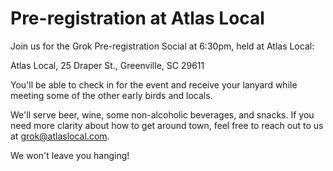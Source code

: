 # Pre-registration at Atlas Local

Join us for the Grok Pre-registration Social at 6:30pm, held at Atlas Local:

Atlas Local, 25 Draper St., Greenville, SC 29611

You'll be able to check in for the event and receive your lanyard while meeting some of the other early birds and locals.

We'll serve beer, wine, some non-alcoholic beverages, and snacks. If you need more clarity about how to get around town, feel free to reach out to us at grok@atlaslocal.com.

We won't leave you hanging!
